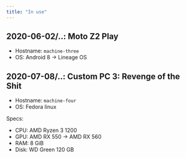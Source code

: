 ```yaml
---
title: "In use"
---
```


## 2020-06-02/..: Moto Z2 Play

* Hostname: `machine-three`
* OS: Android 8 -> Lineage OS

## 2020-07-08/..: Custom PC 3: Revenge of the Shit

* Hostname: `machine-four`
* OS: Fedora linux

Specs:

* CPU: AMD Ryzen 3 1200
* GPU: AMD RX 550 -> AMD RX 560
* RAM: 8 GiB
* Disk: WD Green 120 GB
